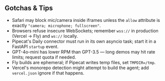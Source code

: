 Gotchas & Tips
--------------

* Safari may block mic/camera inside iframes unless the `allow` attribute is exactly `"camera; microphone; fullscreen"`.
* Browsers refuse insecure WebSockets; remember `wss://` in production (Vercel → Fly) and `ws://` locally.
* Pipecat's Daily connector must run in its own asyncio task; start it in a FastAPI `startup` event.
* GPT-4o-mini has lower RPM than GPT-3.5 — long demos may hit rate limits; request quota if needed.
* Fly builds are ephemeral; if Pipecat writes temp files, set `TMPDIR=/tmp`.
* Vercel's monorepo detection might attempt to build the agent; add `vercel.json` ignore if that happens. 